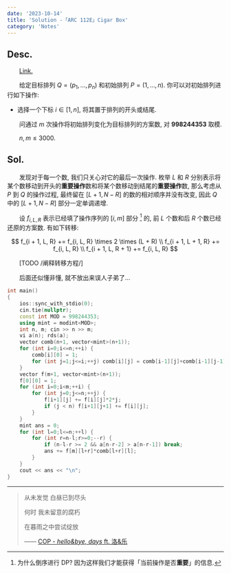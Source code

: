 ```yaml
---
date: '2023-10-14'
title: 'Solution -「ARC 112E」Cigar Box'
category: 'Notes'
---
```


## Desc.

&emsp;&emsp;[Link.](https://atcoder.jp/contests/arc112/tasks/arc112_e)

&emsp;&emsp;给定目标排列 $Q = (p_1, \dots, p_n)$ 和初始排列 $P = (1, \dots, n)$. 你可以对初始排列进行如下操作:

- 选择一个下标 $i \in [1, n]$, 将其置于排列的开头或结尾.

&emsp;&emsp;问通过 $m$ 次操作将初始排列变化为目标排列的方案数, 对 $\textbf{998244353}$ 取模.

&emsp;&emsp;$n, m \leqslant 3000$.

## Sol.

&emsp;&emsp;发现对于每一个数, 我们只关心对它的最后一次操作. 枚举 $L$ 和 $R$ 分别表示将某个数移动到开头的**重要操作**数和将某个数移动到结尾的**重要操作**数, 那么考虑从 $P$ 到 $Q$ 的操作过程, 最终留在 $[L+1, N-R]$ 的数的相对顺序并没有改变, 因此 $Q$ 中的 $[L+1, N-R]$ 部分一定单调递增.

&emsp;&emsp;设 $f_{i, L, R}$ 表示已经填了操作序列的 $[i, m]$ 部分 [^1] 的, 前 $L$ 个数和后 $R$ 个数已经还原的方案数. 有如下转移:

$$
f_{i + 1, L, R} += f_{i, L, R} \times 2 \times (L + R) \\
f_{i + 1, L + 1, R} += f_{i, L, R} \\
f_{i + 1, L, R + 1} += f_{i, L, R}
$$

&emsp;&emsp;[TODO /阐释转移方程/]

&emsp;&emsp;后面还似懂非懂, 就不放出来误人子弟了...

[^1]: 为什么倒序进行 DP? 因为这样我们才能获得「当前操作是否**重要**」的信息.

```cpp
int main()
{
    ios::sync_with_stdio(0);
    cin.tie(nullptr);
    const int MOD = 998244353;
    using mint = modint<MOD>;
    int n, m; cin >> n >> m;
    vi a(n); rds(a);
    vector comb(n+1, vector<mint>(n+1));
    for (int i=0;i<=n;++i) {
        comb[i][0] = 1;
        for (int j=1;j<=i;++j) comb[i][j] = comb[i-1][j]+comb[i-1][j-1];
    }
    vector f(m+1, vector<mint>(n+1));
    f[0][0] = 1;
    for (int i=0;i<m;++i) {
        for (int j=0;j<=n;++j) {
            f[i+1][j] += f[i][j]*2*j;
            if (j < n) f[i+1][j+1] += f[i][j];
        }
    }
    mint ans = 0;
    for (int l=0;l<=n;++l) {
        for (int r=n-l;r>=0;--r) {
            if (n-l-r >= 2 && a[n-r-2] > a[n-r-1]) break;
            ans += f[m][l+r]*comb[l+r][l];
        }
    }
    cout << ans << "\n";
}
```

---

> 从未发觉 白昼已到尽头
> 
> 何时 我未留意的腐朽
> 
> 在暮雨之中尝试绽放
>
> —— [COP - *hello&bye, days* ft. 洛&乐](https://vocadb.net/S/109308)
